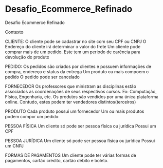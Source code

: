 # Desafio_Ecommerce_Refinado
 Desafio Ecommerce Refinado

 Contexto

CLIENTE:
O cliente pode se cadastrar no site  com seu CPF ou CNPJ
O Endereço do cliente irá determinar o valor do frete
Um cliente pode comprar mais de um pedido. Este tem um periodo de carência para devolução do produto

PEDIDO:
Os pedidos são criados por clientes e possuem informações de compra, endereço e status da entrega
Um produto ou mais compoem o pedido
O pedido pode ser cancelado

FORNECEDOR
Os professores que ministram as disciplinas estão associados as coordenações de seus respectivos cursos. Ex: Computação, Física, Engenharia, etc.
Os produtos são vendidos por uma única plataforma online. Contudo, estes podem ter vendedores distintos(terceiros)

PRODUTO
Cada produto possui um fornecedor
Um ou mais produtos podem compor um pedido

PESSOA FÍSICA
Um cliente só pode ser pessoa física ou jurídica
Possui um CPF

PESSOA JURÍDICA
Um cliente só pode ser pessoa física ou jurídica
Possui um CNPJ

FORMAS DE PAGAMENTOS
Um cliente pode ter várias formas de pagamentos, cartão crédito, cartão débito e boleto.